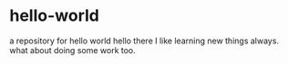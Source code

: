 # hello-world
a repository for hello world
hello there
I like learning new things always.
what about doing some work too.
